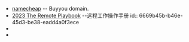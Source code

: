 - [namecheap](https://www.namecheap.com/) -- Buyyou domain.
- [2023 The Remote Playbook](https://translate.simplifyai.cn/u/share/95355991-86cf-6ce1-ce5a-26069cdcce01?ur=cbaf6f) --远程工作操作手册
  id:: 6669b45b-b46e-45d3-be38-eadd4a0f3ece
-
-